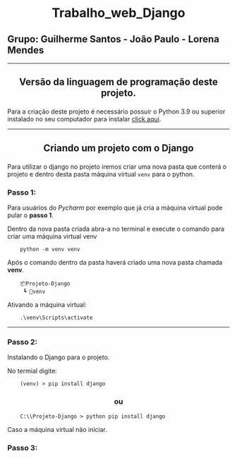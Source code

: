 # **<p align = center> Trabalho_web_Django**

## **Grupo: Guilherme Santos - João Paulo - Lorena Mendes**

---

## <p align = center>Versão da linguagem de programação deste projeto.

Para a criação deste projeto é necessário possuir o Python 3.9 ou superior instalado no seu computador para instalar [click aqui](https://www.python.org/downloads/).

---

## <p align = center>Criando um projeto com o Django

Para utilizar o django no projeto iremos criar uma nova pasta que conterá o projeto e dentro desta pasta máquina virtual ``venv`` para o python.


### **Passo 1:** 

Para usuários do *Pycharm* por exemplo que já cria a máquina virtual pode pular o **passo 1**.

Dentro da nova pasta criada abra-a no terminal e execute o comando para criar uma máquina virtual venv

```Shell
    python -m venv venv
```

Após o comando dentro da pasta haverá criado uma nova pasta chamada **venv**.

```Shell
    📦Projeto-Django
     ┗ 📁venv
```
Ativando a máquina virtual:
```Shell
    .\venv\Scripts\activate
```

---

### **Passo 2:**

Instalando o Django para o projeto.

No termial digite:
```Shell
    (venv) > pip install django 
```
### **<p align = center>ou**
```Shell
    C:\\Projeto-Django > python pip install django 
```

Caso  a máquina virtual não iniciar.


### **Passo 3:**